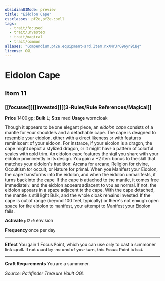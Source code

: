 ```yaml
---
obsidianUIMode: preview
title: "Eidolon Cape"
cssclasses: pf2e,pf2e-spell
tags:
  - trait/focused
  - trait/invested
  - trait/magical
  - trait/common
aliases: "Compendium.pf2e.equipment-srd.Item.nxAMYJrG96yn9iBq"
license: OGL
---
```

# Eidolon Cape
## Item 11
### [[focused]][[invested]][[3-Rules/Rule References/Magical]]


**Price** 1400 gp; 
**Bulk** L; **Size** med
**Usage** worncloak

Though it appears to be one elegant piece, an _eidolon cape_ consists of a mantle for your shoulders and a detachable cape. The cape is designed to resemble your eidolon, either with a direct likeness or with features reminiscent of your eidolon. For instance, if your eidolon is a dragon, the cape might depict a stylized dragon, or it might have a pattern of colorful scales with gold trim. An eidolon cape features the sigil you share with your eidolon prominently in its design. You gain a +2 item bonus to the skill that matches your eidolon's tradition: Arcana for arcane, Religion for divine, Occultism for occult, or Nature for primal. When you Manifest your Eidolon, the cape transforms into the eidolon, and when the eidolon unmanifests, it turns back into the cape. If the cape is attached to the mantle, it comes free immediately, and the eidolon appears adjacent to you as normal. If not, the eidolon appears in a space adjacent to the cape. With the cape detached, the mantle is still light Bulk, and the whole cloak remains invested. If the cape is out of range (beyond 100 feet, typically) or there's not enough open space for the eidolon to manifest, your attempt to Manifest your Eidolon fails.

**Activate** `pf2:0` envision

**Frequency** once per day

* * *

**Effect** You gain 1 Focus Point, which you can use only to cast a summoner link spell. If not used by the end of your turn, this Focus Point is lost.

* * *

**Craft Requirements** You are a summoner.

*Source: Pathfinder Treasure Vault*
*OGL*